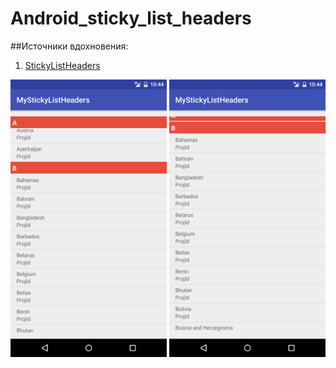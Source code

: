 # Android_sticky_list_headers

##Источники вдохновения: 

1) [StickyListHeaders][id]

[id]:https://github.com/emilsjolander/StickyListHeaders


<img src="https://github.com/Muhammadsafarali/Android_sticky_list_headers/blob/master/Screenshot_20161026-134655.png" width="250">
<img src="https://github.com/Muhammadsafarali/Android_sticky_list_headers/blob/master/Screenshot_20161026-134701.png" width="250">
